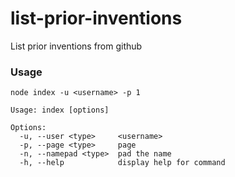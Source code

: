 # list-prior-inventions
List prior inventions from github

### Usage

```
node index -u <username> -p 1
```

```
Usage: index [options]

Options:
  -u, --user <type>     <username>
  -p, --page <type>     page
  -n, --namepad <type>  pad the name
  -h, --help            display help for command
```
